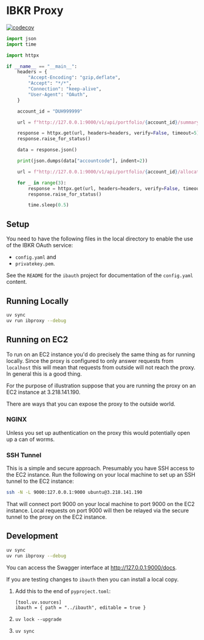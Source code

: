 # IBKR Proxy

[![codecov](https://codecov.io/gh/datawookie/ibproxy/branch/master/graph/badge.svg)](https://codecov.io/gh/datawookie/ibproxy)

```python
import json
import time

import httpx

if __name__ == "__main__":
    headers = {
        "Accept-Encoding": "gzip,deflate",
        "Accept": "*/*",
        "Connection": "keep-alive",
        "User-Agent": "OAuth",
    }

    account_id = "DUH999999"

    url = f"http://127.0.0.1:9000/v1/api/portfolio/{account_id}/summary"

    response = httpx.get(url, headers=headers, verify=False, timeout=5)
    response.raise_for_status()

    data = response.json()

    print(json.dumps(data["accountcode"], indent=2))

    url = f"http://127.0.0.1:9000/v1/api/portfolio/{account_id}/allocation"

    for _ in range(3):
        response = httpx.get(url, headers=headers, verify=False, timeout=5)
        response.raise_for_status()

        time.sleep(0.5)
```

## Setup

You need to have the following files in the local directory to enable the use of
the IBKR OAuth service:

- `config.yaml` and
- `privatekey.pem`.

See the `README` for the `ibauth` project for documentation of the `config.yaml`
content.

## Running Locally

```bash
uv sync
uv run ibproxy --debug
```

## Running on EC2

To run on an EC2 instance you'd do precisely the same thing as for running
locally. Since the proxy is configured to only answer requests from `localhost`
this will mean that requests from outside will not reach the proxy. In general
this is a good thing.

For the purpose of illustration suppose that you are running the proxy on an EC2
instance at 3.218.141.190.

There are ways that you can expose the proxy to the outside world.

### NGINX

Unless you set up authentication on the proxy this would potentially open up a
can of worms.

### SSH Tunnel

This is a simple and secure approach. Presumably you have SSH access to the EC2
instance. Run the following on your local machine to set up an SSH tunnel to the
EC2 instance:

```bash
ssh -N -L 9000:127.0.0.1:9000 ubuntu@3.218.141.190
```

That will connect port 9000 on your local machine to port 9000 on the EC2
instance. Local requests on port 9000 will then be relayed via the secure tunnel
to the proxy on the EC2 instance.

## Development

```bash
uv sync
uv run ibproxy --debug
```

You can access the Swagger interface at http://127.0.0.1:9000/docs.

If you are testing changes to `ibauth` then you can install a local copy.

1. Add this to the end of `pyproject.toml`:

    ```
    [tool.uv.sources]
    ibauth = { path = "../ibauth", editable = true }
    ```

2. `uv lock --upgrade`
3. `uv sync`
